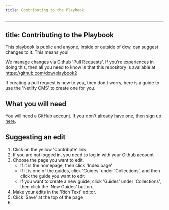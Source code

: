 ```yaml
---
title: Contributing to the Playbook
---
```

- - -

## title: Contributing to the Playbook

This playbook is public and anyone, inside or outside of dxw, can suggest changes to it. This means you!

We manage changes via Github 'Pull Requests'. If you're experiences in doing this, then all you need to know is that this repository is available at https://github.com/dxw/playbook2

If creating a pull request is new to you, then don't worry, here is a guide to use the 'Netlify CMS' to create one for you.

## What you will need

You will need a GitHub account. If you don't already have one, then [sign up here](https://github.com/signup).

## Suggesting an edit

1. Click on the yellow 'Contribute' link
2. If you are not logged in, you need to log in with your Github account
3. Choose the page you want to edit.
    * If it is the homepage, then click 'Index page'
    * If it is one of the guides, click 'Guides' under 'Collections', and then click the guide you want to edit
    * If you want to create a new guide, click 'Guides' under 'Collections', then click the 'New Guides' button.
4. Make your edits in the 'Rich Text' editor.
5. Click 'Save' at the top of the page
6.
